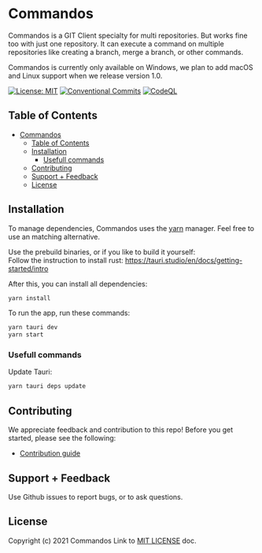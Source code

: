 # Commandos
Commandos is a GIT Client specialty for multi repositories. But works fine too with just one repository.
It can execute a command on multiple repositories like creating a branch, merge a branch, or other commands.

Commandos is currently only available on Windows, we plan to add macOS and Linux support when we release version 1.0.

[![License: MIT](https://img.shields.io/badge/License-MIT-blue.svg)](https://opensource.org/licenses/MIT)
[![Conventional Commits](https://img.shields.io/badge/Conventional%20Commits-1.0.0-blue.svg)](https://conventionalcommits.org)
[![CodeQL](https://github.com/Commandos-app/Commandos/actions/workflows/codeql-analysis.yml/badge.svg)](https://github.com/Commandos-app/Commandos/actions/workflows/codeql-analysis.yml)

## Table of Contents

- [Commandos](#commandos)
  - [Table of Contents](#table-of-contents)
  - [Installation](#installation)
    - [Usefull commands](#usefull-commands)
  - [Contributing](#contributing)
  - [Support + Feedback](#support--feedback)
  - [License](#license)


## Installation

To manage dependencies, Commandos uses the [yarn](https://yarnpkg.com/) manager. Feel free to use an matching alternative.

Use the prebuild binaries, or if you like to build it yourself:  
Follow the instruction to install rust: https://tauri.studio/en/docs/getting-started/intro  
  

After this, you can install all dependencies:
```bash
yarn install
```
To run the app, run these commands:
```bash
yarn tauri dev
yarn start
```


### Usefull commands

Update Tauri:
```bash
yarn tauri deps update
```

## Contributing

We appreciate feedback and contribution to this repo! Before you get started, please see the following:

- [Contribution guide](CONTRIBUTING.md)


## Support + Feedback

Use Github issues to report bugs, or to ask questions.


## License

Copyright (c) 2021 Commandos
Link to [MIT LICENSE](LICENSE) doc.
